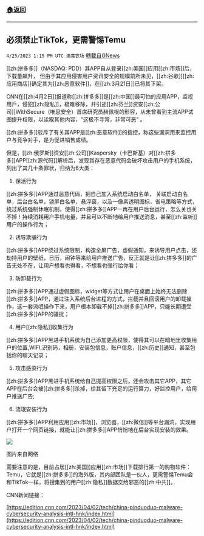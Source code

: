 ###  [:house:返回](README.md)
---


## 必须禁止TikTok，更需警惕Temu
`4/25/2023 1:15 PM UTC 澳喜农场` [轉載自GNews](https://gnews.org/articles/1250920)


 

[[zh:拼多多]]（NASDAQ: PDD）其APP自从登录[[zh:美国]]应用[[zh:市场]]后，下载量飙升， 但由于其应用侵害用户资讯安全的规模前所未见，[[zh:谷歌]][[zh:应用商店]]确定其为[[zh:恶意软件]]，在[[zh:3月21日]]已将其下架。

 CNN在[[zh:4月2日]]报道称[[zh:拼多多]]是[[zh:中国]]最可怕的应用APP，监视用戶，侵犯[[zh:隐私]]，极难移除，并引述[[zh:芬兰]]资安[[zh:公司]]WithSecure（唯思安全）首席研究员赫佩根的形容，从未曾看到主流APP试图提升权限，以读取其他内容，“这极不寻常，非常可恶” 。

  
[[zh:拼多多]]驳斥了有关其APP是[[zh:恶意软件]]的指控，称这些漏洞用来监控用户与竞争对手，是为促进销售成绩。

  
但是，[[zh:俄罗斯]]资安[[zh:公司]]Kaspersky（卡巴斯基）对[[zh:拼多多]]APP[[zh:源代码]]解析后，发现其存在恶意代码会破坏攻击用户的手机系统，列出了其几十条罪状，归纳为6大类：

1.  保活行为 

[[zh:拼多多]]APP通过恶意代码，把自己加入系统启动白名单， 关联启动白名单，后台白名单，锁屏白名单，悬浮窗，以及一像素透明图标，省电策略等方式，绕过系统强制休眠机制，使得[[zh:拼多多]]APP一再在用户后台运行，怎么关也关不掉！持续消耗用户手机电量，并且可以不断地给用户推送消息，甚至[[zh:监听]]用户的操作行为；

2.  诱导欺骗行为 

[[zh:拼多多]]APP绕过系统限制，构造全屏广告，虚假通知，来诱导用户点击，还劫持用户的壁纸，日历，闹钟等来给用户推送广告，反正就是让[[zh:拼多多]]的广告无处不在，让用户想看也得看，不想看也强行给你看； 

3.  防卸载行为 

[[zh:拼多多]]APP通过虚假图标，widget等方式让用户在桌面上始终无法删除[[zh:拼多多]]APP，通过注入系统后台进程的方式，拦截并且回滚用户的卸载操作，这一套流氓操作下来，用户根本卸载不掉[[zh:拼多多]]APP，只能长期遭受[[zh:拼多多]]APP的骚扰； 

4.  用户[[zh:隐私]]收集行为 

[[zh:拼多多]]APP黑进手机系统为自己添加更高权限，使得其可以在暗地里收集用户的位置,WIFI,识别码，相册，安装包信息，账户信息，[[zh:历史]]通知，甚至包括你的聊天记录； 

5.  攻击感染行为 

[[zh:拼多多]]APP黑进手机系统给自己提高权限之后，还会攻击其它APP，其它APP在后台会被[[zh:拼多多]]杀掉，给其留下充足的运行算力，好监控用户，给用户推送广告; 

6.  流氓安装行为 

[[zh:拼多多]]APP利用应用[[zh:市场]]，浏览器，[[zh:微信]]等平台漏洞，实现用户打开一个网页链接，就能让[[zh:拼多多]]APP悄悄地在后台实现安装的效果。

![](https://i.imgur.com/3JtHHqX.jpg)


图片来自网络
  
需要注意的是，目前占居[[zh:美国]]应用[[zh:市场]]下载排行第一的购物软件：Temu，它就是[[zh:拼多多]]的海外版，其内部团队是一伙人，更需警惕Temu会和TikTok一样，将搜集到的用户[[zh:隐私]]数据交给邪恶的[[zh:中共]]。

CNN新闻链接：

[https://edition.cnn.com/2023/04/02/tech/china-pinduoduo-malware-cybersecurity-analysis-intl-hnk/index.html](https://edition.cnn.com/2023/04/02/tech/china-pinduoduo-malware-cybersecurity-analysis-intl-hnk/index.html)
